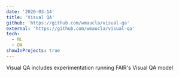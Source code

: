 ```yaml
---
date: '2020-03-14'
title: 'Visual QA'
github: 'https://github.com/wmaucla/visual-qa'
external: 'https://github.com/wmaucla/visual-qa'
tech:
  - ML
  - QA
showInProjects: true
---
```


Visual QA includes experimentation running FAIR's Visual QA model
